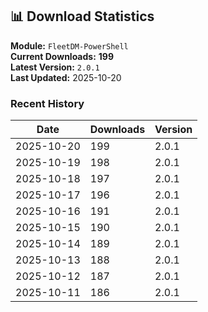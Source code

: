 ## 📊 Download Statistics

**Module:** `FleetDM-PowerShell`  
**Current Downloads:** **199**  
**Latest Version:** `2.0.1`  
**Last Updated:** 2025-10-20

### Recent History

| Date | Downloads | Version |
|------|-----------|---------|
| 2025-10-20 | 199 | 2.0.1 |
| 2025-10-19 | 198 | 2.0.1 |
| 2025-10-18 | 197 | 2.0.1 |
| 2025-10-17 | 196 | 2.0.1 |
| 2025-10-16 | 191 | 2.0.1 |
| 2025-10-15 | 190 | 2.0.1 |
| 2025-10-14 | 189 | 2.0.1 |
| 2025-10-13 | 188 | 2.0.1 |
| 2025-10-12 | 187 | 2.0.1 |
| 2025-10-11 | 186 | 2.0.1 |
